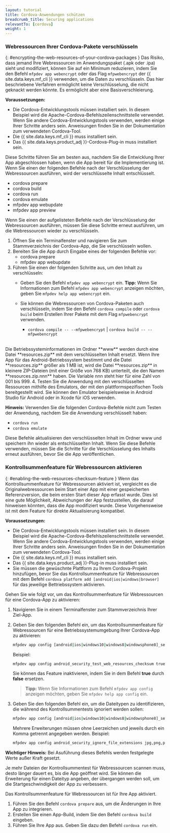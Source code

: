 ```yaml
---
layout: tutorial
title: Cordova-Anwendungen schützen
breadcrumb_title: Securing applications
relevantTo: [cordova]
weight: 1
---
```

<!-- NLS_CHARSET=UTF-8 -->
### Webressourcen Ihrer Cordova-Pakete verschlüsseln
{: #encrypting-the-web-resources-of-your-cordova-packages }
Das Risiko, dass jemand Ihre Webressourcen im Anwendungspaket
(.apk oder .ipa) sieht und modifiziert, können Sie auf ein Minimum reduzieren,
indem Sie den Befehl
`mfpdev app webencrypt` oder das Flag `mfpwebencrypt` der {{ site.data.keys.mf_cli }}
verwenden, um die Daten zu verschlüsseln. Das hier beschriebene Verfahren ermöglicht keine Verschlüsselung, die nicht geknackt werden könnte. Es ermöglicht aber eine Basisverschleierung. 

**Voraussetzungen:**

* Die Cordova-Entwicklungstools müssen installiert sein. In diesem Beispiel wird die Apache-Cordova-Befehlszeilenschnittstelle verwendet.
Wenn Sie andere Cordova-Entwicklungstools verwenden, werden einige Ihrer Schritte anders sein. Anweisungen finden Sie in der Dokumentation
zum verwendeten Cordova-Tool. 
* Die {{ site.data.keys.mf_cli }} muss installiert sein.
* Das {{ site.data.keys.product_adj }}-Cordova-Plug-in muss installiert sein.

Diese Schritte führen Sie am besten aus, nachdem Sie die Entwicklung Ihrer App abgeschlossen haben, wenn die App bereit für die Implementierung ist. Wenn Sie einen der folgenden Befehle
nach der Verschlüsselung der Webressourcen ausführen, wird der verschlüsselte Inhalt entschlüsselt. 

* cordova prepare
* cordova build
* cordova run
* cordova emulate
* mfpdev app webupdate
* mfpdev app preview

Wenn Sie einen der aufgelisteten Befehle nach der Verschlüsselung der Webressourcen ausführen, müssen Sie diese Schritte erneut ausführen, um die Webressourcen wieder zu
verschlüsseln. 

1. Öffnen Sie ein Terminalfenster und navigieren Sie zum Stammverzeichnis der Cordova-App, die Sie verschlüsseln wollen.
2. Bereiten Sie die App durch Eingabe eines der folgenden Befehle vor: 
    - cordova prepare
    - mfpdev app webupdate
3. Führen Sie einen der folgenden Schritte aus, um den Inhalt zu verschlüsseln: 
    - Geben Sie den Befehl `mfpdev app webencrypt` ein. **Tipp:** Wenn Sie Informationen zum Befehl
`mfpdev app webencrypt` anzeigen möchten, geben Sie
`mfpdev help app webencrypt` ein.
    - Sie können die Webressourcen von Cordova-Paketen auch verschlüsseln, indem Sie den Befehl
`cordova compile` oder
`cordova build` beim Erstellen Ihrer Pakete mit dem Flag `mfpwebencrypt` verwenden.

        - `cordova compile -- --mfpwebencrypt` | `cordova build -- --mfpwebencrypt`
<br/>
Die Betriebssysteminformationen im Ordner **www** werden durch eine Datei **resources.zip** mit dem verschlüsselten Inhalt ersetzt.  
Wenn Ihre App für das
Android-Betriebssystem bestimmt und die Datei **resources.zip** größer als 1 MB ist, wird die
Datei **resources.zip** in kleinere ZIP-Dateien (mit einer Größe von 768 KB) unterteilt, die den Namen
**resources.zip.nnn** haben. Die Variable
nnn steht hier für eine Zahl von 001 bis 999.
4. Testen Sie die Anwendung mit den verschlüsselten Ressourcen mithilfe des Emulators, der mit den plattformspezifischen Tools bereitgestellt wird. Sie können den
Emulator beispielsweise in Android Studio für Android oder in Xcode für iOS verwenden.

**Hinweis:** Verwenden Sie die folgenden Cordova-Befehle nicht zum Testen der Anwendung, nachdem Sie die Anwendung verschlüsselt haben:

* `cordova run`
* `cordova emulate`

Diese Befehle aktualisieren den verschlüsselten Inhalt im Ordner www und speichern ihn wieder als entschlüsselten Inhalt. Wenn Sie diese Befehle verwenden, müssen Sie die Schritte für die Verschlüsselung des Inhalts erneut ausführen, bevor Sie die App
veröffentlichen. 

### Kontrollsummenfeature für Webressourcen aktivieren
{: #enabling-the-web-resources-checksum-feature }
Wenn das Kontrollsummenfeature für Webressourcen aktiviert ist, vergleicht es die Originalwebressourcen beim Start einer App
mit einer gespeicherten Referenzversion, die beim ersten Start dieser App erfasst wurde.
Dies ist eine gute Möglichkeit, Abweichungen der App festzustellen, die darauf hinweisen könnten, dass die App modifiziert wurde. Diese Vorgehensweise ist mit dem Feature für direkte
Aktualisierung kompatibel. 

**Voraussetzungen:**

* Die Cordova-Entwicklungstools müssen installiert sein. In diesem Beispiel wird die Apache-Cordova-Befehlszeilenschnittstelle verwendet.
Wenn Sie andere Cordova-Entwicklungstools verwenden, werden einige Ihrer Schritte anders sein. Anweisungen finden Sie in der Dokumentation
zum verwendeten Cordova-Tool. 
* Die {{ site.data.keys.mf_cli }} muss installiert sein.
* Das {{ site.data.keys.product_adj }}-Plug-in muss installiert sein.
* Sie müssen die gewüschnte Plattform zu Ihrem Cordova-Projekt hinzufügen, bevor Sie das Kontrollsummenfeature für Webressourcen
mit dem Befehl `cordova platform add [android|ios|windows|browser]` für das jeweilige Bettriebssystem aktivieren. 

Gehen Sie wie folgt
vor, um das Kontrollsummenfeature für Webressourcen für eine Cordova-App zu aktivieren: 

1. Navigieren Sie in einem Terminalfenster zum Stammverzeichnis Ihrer Ziel-App. 
2. Geben Sie den folgenden Befehl ein, um das Kontrollsummenfeature für Webressourcen für eine Betriebssystemumgebung Ihrer Cordova-App zu aktivieren:

   ```bash
   mfpdev app config [android|ios|windows10|windows8|windowsphone8]_security_test_web_resources_checksum true
   ```

   Beispiel:   

   ```bash
   mfpdev app config android_security_test_web_resources_checksum true
   ```

   Sie können das Feature inaktivieren, indem Sie in dem Befehl **true** durch **false** ersetzen. 

   > **Tipp:** Wenn Sie Informationen zum Befehl
`mfpdev app config` anzeigen möchten, geben Sie
`mfpdev help app config` ein.

3. Geben Sie den folgenden Befehl ein, um die Dateitypen zu identifizieren, die während des Kontrollsummentests ignoriert werden sollen:

   ```bash
   mfpdev app config [android|ios|windows10|windows8|windowsphone8]_security_ignore_file_extensions [ Dateierweiterung1,Dateierweiterung2 ]
   ```

   Mehrere Erweiterungen
müssen ohne Leerzeichen und jeweils durch ein Komma getrennt angegeben werden. Beispiel: 

   ```bash
   mfpdev app config android_security_ignore_file_extensions jpg,png,pdf
   ```

**Wichtiger Hinweis:** Bei Asuführung dieses Befehls werden festgelegte Werte außer Kraft gesetzt. 

Je mehr Dateien der Kontrollsummentest für Webressourcen scannen muss, desto länger dauert es, bis die App geöffnet wird. Sie können die Erweiterung für einen Dateityp angeben, der übergangen werden soll,
um die Startgeschwindigkeit der App zu verbessern. 

Das Kontrollsummenfeature für Webressourcen ist für Ihre App aktiviert. 

1. Führen Sie den Befehl `cordova prepare` aus, um die Änderungen in Ihre App zu integrieren. 
2. Erstellen Sie einen App-Build, indem Sie den Befehl `cordova build` eingeben. 
3. Führen Sie Ihre App aus. Geben Sie dazu den Befehl `cordova run` ein. 
